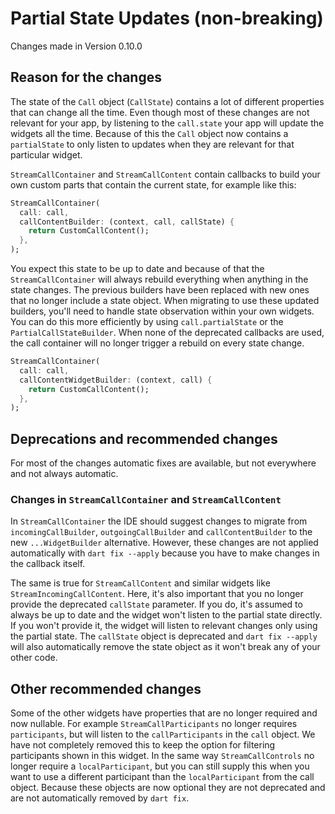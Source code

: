# Partial State Updates (non-breaking)
Changes made in Version 0.10.0

## Reason for the changes
The state of the `Call` object (`CallState`) contains a lot of different properties that can change all the time. Even though most of these changes are not relevant for your app, by listening to the `call.state` your app will update the widgets all the time. Because of this the `Call` object now contains a `partialState` to only listen to updates when they are relevant for that particular widget.

`StreamCallContainer` and `StreamCallContent` contain callbacks to build your own custom parts that contain the current state, for example like this:

```dart
StreamCallContainer(
  call: call,
  callContentBuilder: (context, call, callState) {
    return CustomCallContent();
  },
);
```

You expect this state to be up to date and because of that the `StreamCallContainer` will always rebuild everything when anything in the state changes. The previous builders have been replaced with new ones that no longer include a state object. When migrating to use these updated builders, you'll need to handle state observation within your own widgets. You can do this more efficiently by using `call.partialState` or the `PartialCallStateBuilder`. When none of the deprecated callbacks are used, the call container will no longer trigger a rebuild on every state change.

```dart
StreamCallContainer(
  call: call,
  callContentWidgetBuilder: (context, call) {
    return CustomCallContent();
  },
);
```

## Deprecations and recommended changes
For most of the changes automatic fixes are available, but not everywhere and not always automatic.

### Changes in `StreamCallContainer` and `StreamCallContent`
In `StreamCallContainer` the IDE should suggest changes to migrate from `incomingCallBuilder`, `outgoingCallBuilder` and `callContentBuilder` to the new `...WidgetBuilder` alternative. However, these changes are not applied automatically with `dart fix --apply` because you have to make changes in the callback itself.

The same is true for `StreamCallContent` and similar widgets like `StreamIncomingCallContent`. Here, it's also important that you no longer provide the deprecated `callState` parameter. If you do, it's assumed to always be up to date and the widget won't listen to the partial state directly. If you won't provide it, the widget will listen to relevant changes only using the partial state. The `callState` object is deprecated and `dart fix --apply` will also automatically remove the state object as it won't break any of your other code.

## Other recommended changes
Some of the other widgets have properties that are no longer required and now nullable.
For example `StreamCallParticipants` no longer requires `participants`, but will listen to the `callParticipants` in the `call` object. We have not completely removed this to keep the option for filtering participants shown in this widget. In the same way `StreamCallControls` no longer require a `localParticipant`, but you can still supply this when you want to use a different participant than the `localParticipant` from the call object. Because these objects are now optional they are not deprecated and are not automatically removed by `dart fix`.
